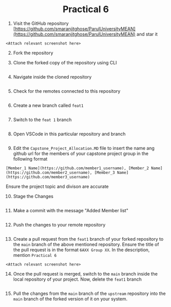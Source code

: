 <h1 align = "center">Practical 6</h1>


1. Visit the GitHub repository [https://github.com/smaranjitghose/ParulUniversityMEAN](https://github.com/smaranjitghose/ParulUniversityMEAN) and star it

```<Attach relevant screenshot here>```


2. Fork the repository

<Attach relevant screenshot here>


3. Clone the forked copy of the repository using CLI

```

```

4. Navigate inside the cloned repository

```

```


5. Check for the remotes connected to this repository

```

```

6. Create a new branch called `feat1`

```

```

7. Switch to the ```feat 1``` branch

```

```

8. Open VSCode in this particular repository and branch

```

```

9. Edit the `Capstone_Project_Allocation.MD` file to insert the name ang github url for the members of your capstone project group in the following format  

```
[Member_1 Name](https://github.com/member1_username), [Member_2 Name](https://github.com/member2_username), [Member_3 Name](https://github.com/member3_username)
```
Ensure the project topic and divison are accurate

10. Stage the Changes

```

```

11. Make a commit with the message "Added Member list"

```

```

12. Push the changes to your remote repository

```

```

13. Create a pull request from the `feat1` branch of your forked repository to the `main` branch of the above mentioned repository. Ensure the title of the pull request is in the format `6AXX Group XX`. In the description, mention `Practical 6`

```<Attach relevant screenshot here>```


14. Once the pull request is merged, switch to the `main` branch inside the local repository of your project. Now, delete the `feat1` branch

```

```

15.  Pull the changes from the `main` branch of the `upstream` repository into the `main` branch of the forked version of it on your system.

```

```

































